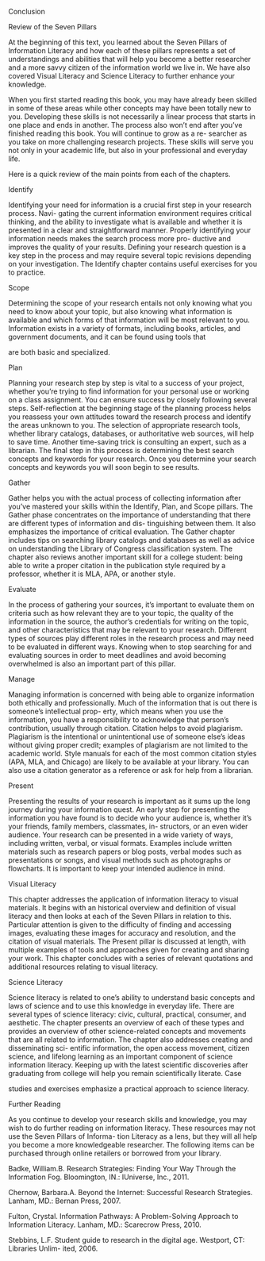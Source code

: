 Conclusion

Review of the Seven Pillars

At the beginning of this text, you learned about the Seven Pillars of Information Literacy and how each of these pillars represents a set of understandings and abilities that will help you become a better researcher and a more savvy citizen of the information world we live in. We have also covered Visual Literacy and Science Literacy to further enhance your knowledge.

When you first started reading this book, you may have already been skilled in some of these areas while other concepts may have been totally new to you. Developing these skills is not necessarily a linear process that starts in one place and ends in another. The process also won’t end after you’ve finished reading this book. You will continue to grow as a re- searcher as you take on more challenging research projects. These skills will serve you not only in your academic life, but also in your professional and everyday life.

Here is a quick review of the main points from each of the chapters.

Identify

Identifying your need for information is a crucial first step in your research process. Navi- gating the current information environment requires critical thinking, and the ability to investigate what is available and whether it is presented in a clear and straightforward manner. Properly identifying your information needs makes the search process more pro- ductive and improves the quality of your results. Defining your research question is a key step in the process and may require several topic revisions depending on your investigation. The Identify chapter contains useful exercises for you to practice.

Scope

Determining the scope of your research entails not only knowing what you need to know about your topic, but also knowing what information is available and which forms of that information will be most relevant to you. Information exists in a variety of formats, including books, articles, and government documents, and it can be found using tools that

are both basic and specialized.

Plan

Planning your research step by step is vital to a success of your project, whether you’re trying to find information for your personal use or working on a class assignment. You can ensure success by closely following several steps. Self-reflection at the beginning stage of the planning process helps you reassess your own attitudes toward the research process and identify the areas unknown to you. The selection of appropriate research tools, whether library catalogs, databases, or authoritative web sources, will help to save time. Another time-saving trick is consulting an expert, such as a librarian. The final step in this process is determining the best search concepts and keywords for your research. Once you determine your search concepts and keywords you will soon begin to see results.

Gather

Gather helps you with the actual process of collecting information after you’ve mastered your skills within the Identify, Plan, and Scope pillars. The Gather phase concentrates on the importance of understanding that there are different types of information and dis- tinguishing between them. It also emphasizes the importance of critical evaluation. The Gather chapter includes tips on searching library catalogs and databases as well as advice on understanding the Library of Congress classification system. The chapter also reviews another important skill for a college student: being able to write a proper citation in the publication style required by a professor, whether it is MLA, APA, or another style.

Evaluate

In the process of gathering your sources, it’s important to evaluate them on criteria such as how relevant they are to your topic, the quality of the information in the source, the author’s credentials for writing on the topic, and other characteristics that may be relevant to your research. Different types of sources play different roles in the research process and may need to be evaluated in different ways. Knowing when to stop searching for and evaluating sources in order to meet deadlines and avoid becoming overwhelmed is also an important part of this pillar.

Manage

Managing information is concerned with being able to organize information both ethically and professionally. Much of the information that is out there is someone’s intellectual prop- erty, which means when you use the information, you have a responsibility to acknowledge that person’s contribution, usually through citation. Citation helps to avoid plagiarism. Plagiarism is the intentional or unintentional use of someone else’s ideas without giving proper credit; examples of plagiarism are not limited to the academic world. Style manuals for each of the most common citation styles (APA, MLA, and Chicago) are likely to be available at your library. You can also use a citation generator as a reference or ask for help from a librarian.

Present

Presenting the results of your research is important as it sums up the long journey during your information quest. An early step for presenting the information you have found is to decide who your audience is, whether it’s your friends, family members, classmates, in- structors, or an even wider audience. Your research can be presented in a wide variety of ways, including written, verbal, or visual formats. Examples include written materials such as research papers or blog posts, verbal modes such as presentations or songs, and visual methods such as photographs or flowcharts. It is important to keep your intended audience in mind.

Visual Literacy

This chapter addresses the application of information literacy to visual materials. It begins with an historical overview and definition of visual literacy and then looks at each of the Seven Pillars in relation to this. Particular attention is given to the difficulty of finding and accessing images, evaluating these images for accuracy and resolution, and the citation of visual materials. The Present pillar is discussed at length, with multiple examples of tools and approaches given for creating and sharing your work. This chapter concludes with a series of relevant quotations and additional resources relating to visual literacy.

Science Literacy

Science literacy is related to one’s ability to understand basic concepts and laws of science and to use this knowledge in everyday life. There are several types of science literacy: civic, cultural, practical, consumer, and aesthetic. The chapter presents an overview of each of these types and provides an overview of other science-related concepts and movements that are all related to information. The chapter also addresses creating and disseminating sci- entific information, the open access movement, citizen science, and lifelong learning as an important component of science information literacy. Keeping up with the latest scientific discoveries after graduating from college will help you remain scientifically literate. Case

studies and exercises emphasize a practical approach to science literacy.

Further Reading

As you continue to develop your research skills and knowledge, you may wish to do further reading on information literacy. These resources may not use the Seven Pillars of Informa- tion Literacy as a lens, but they will all help you become a more knowledgeable researcher. The following items can be purchased through online retailers or borrowed from your library.

Badke, William.B. Research Strategies: Finding Your Way Through the Information Fog. Bloomington, IN.: IUniverse, Inc., 2011.

Chernow, Barbara.A. Beyond the Internet: Successful Research Strategies. Lanham, MD.: Bernan Press, 2007.

Fulton, Crystal. Information Pathways: A Problem-Solving Approach to Information Literacy. Lanham, MD.: Scarecrow Press, 2010.

Stebbins, L.F. Student guide to research in the digital age. Westport, CT: Libraries Unlim- ited, 2006.